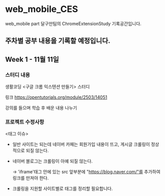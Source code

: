 # web_mobile_CES
web_mobile part 달구만팀의 ChromeExtensionStudy 기록공간입니다.


## 주차별 공부 내용을 기록할 예정입니다.

## Week 1 - 11월 11일

### 스터디 내용

생활코딩 <구글 크롬 익스텐션 만들기> 스터디

링크
https://opentutorials.org/module/2503/14051

강의를 들으며 학습 후 배운 내용 나누기

### 프로젝트 수정사항

<태그 이슈>

- 일반 사이트는 되는데 네이버 카페는 회원가입 내용이 뜨고, 게시글 크롤링이 정상적으로 되질 않는다. 

- 네이버 블로그는 크롤링이 아예 되질 않는다.

  -> 'iframe'태그 안에 있는 src 앞부분에 "https://blog.naver.com/"를 추가하여 링크를 만져야 한다.

- 크롤링을 지원할 사이트별로 태그를 정리할 필요합니다.